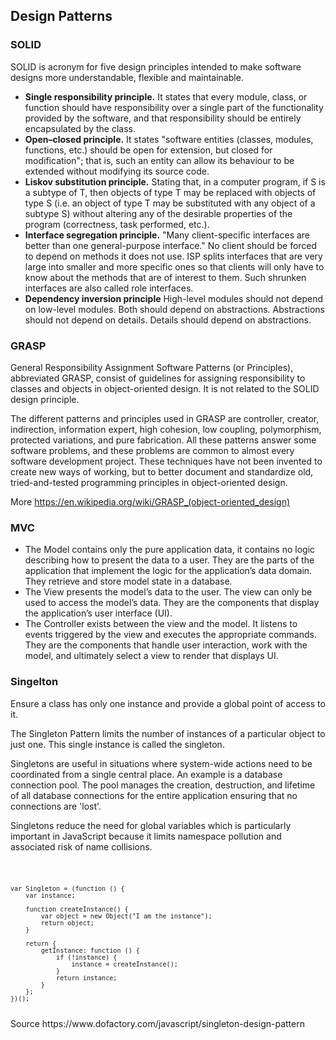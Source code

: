 <h2>Design Patterns</h2>

<h3>SOLID</h3>

<p>SOLID is acronym for five design principles intended to make software designs more understandable, flexible and maintainable.</p>

<ul>
    <li><strong>Single responsibility principle.</strong> It states that every module, class, or function should have responsibility over a single part of the functionality provided by the software, and that responsibility should be entirely encapsulated by the class.</li>
    <li><strong>Open–closed principle.</strong> It states "software entities (classes, modules, functions, etc.) should be open for extension, but closed for modification"; that is, such an entity can allow its behaviour to be extended without modifying its source code.</li> 
    <li><strong>Liskov substitution principle.</strong> Stating that, in a computer program, if S is a subtype of T, then objects of type T may be replaced with objects of type S (i.e. an object of type T may be substituted with any object of a subtype S) without altering any of the desirable properties of the program (correctness, task performed, etc.). </li>
    <li><strong>Interface segregation principle.</strong> "Many client-specific interfaces are better than one general-purpose interface." No client should be forced to depend on methods it does not use. ISP splits interfaces that are very large into smaller and more specific ones so that clients will only have to know about the methods that are of interest to them. Such shrunken interfaces are also called role interfaces.</li>
    <li><strong>Dependency inversion principle</strong> High-level modules should not depend on low-level modules. Both should depend on abstractions. Abstractions should not depend on details. Details should depend on abstractions.</li>
</ul>

<h3>GRASP</h3>

<p>General Responsibility Assignment Software Patterns (or Principles), abbreviated GRASP, consist of guidelines for assigning responsibility to classes and objects in object-oriented design. It is not related to the SOLID design principle.</p>

<p>The different patterns and principles used in GRASP are controller, creator, indirection, information expert, high cohesion, low coupling, polymorphism, protected variations, and pure fabrication. All these patterns answer some software problems, and these problems are common to almost every software development project. These techniques have not been invented to create new ways of working, but to better document and standardize old, tried-and-tested programming principles in object-oriented design.</p>

More https://en.wikipedia.org/wiki/GRASP_(object-oriented_design)

<h3>MVC</h3>

<ul>
    <li>The Model contains only the pure application data, it contains no logic describing how to present the data to a user. They are the parts of the application that implement the logic for the application’s data domain. They retrieve and store model state in a database.</li>
    <li>The View presents the model’s data to the user. The view can only be used to access the model’s data. They are the components that display the application’s user interface (UI).</li>
    <li>The Controller exists between the view and the model. It listens to events triggered by the view and executes the appropriate commands. They are the components that handle user interaction, work with the model, and ultimately select a view to render that displays UI.</li>
</ul>

<h3>Singelton</h3>

<p>Ensure a class has only one instance and provide a global point of access to it.</p>

<p>The Singleton Pattern limits the number of instances of a particular object to just one. This single instance is called the singleton.</p>

<p>Singletons are useful in situations where system-wide actions need to be coordinated from a single central place. An example is a database connection pool. The pool manages the creation, destruction, and lifetime of all database connections for the entire application ensuring that no connections are 'lost'.</p>

<p>Singletons reduce the need for global variables which is particularly important in JavaScript because it limits namespace pollution and associated risk of name collisions.</p>

<code>

    var Singleton = (function () {
        var instance;

        function createInstance() {
            var object = new Object("I am the instance");
            return object;
        }

        return {
            getInstance: function () {
                if (!instance) {
                    instance = createInstance();
                }
                return instance;
            }
        };
    })();
</code>
Source https://www.dofactory.com/javascript/singleton-design-pattern
